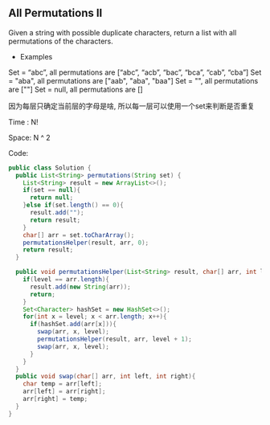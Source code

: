 ## All Permutations II

Given a string with possible duplicate characters, return a list with all permutations of the characters.

* Examples

Set = “abc”, all permutations are [“abc”, “acb”, “bac”, “bca”, “cab”, “cba”]
Set = "aba", all permutations are ["aab", "aba", "baa"]
Set = "", all permutations are [""]
Set = null, all permutations are []

因为每层只确定当前层的字母是啥, 所以每一层可以使用一个set来判断是否重复

Time : N!

Space: N ^ 2

Code:
```java
public class Solution {
  public List<String> permutations(String set) {
    List<String> result = new ArrayList<>();
    if(set == null){
      return null;
    }else if(set.length() == 0){
      result.add("");
      return result;
    }
    char[] arr = set.toCharArray();
    permutationsHelper(result, arr, 0);
    return result;
  }

  public void permutationsHelper(List<String> result, char[] arr, int level){
    if(level == arr.length){
      result.add(new String(arr));
      return;
    }
    Set<Character> hashSet = new HashSet<>();
    for(int x = level; x < arr.length; x++){
      if(hashSet.add(arr[x])){
        swap(arr, x, level);
        permutationsHelper(result, arr, level + 1);
        swap(arr, x, level);
      }
    }
  }
  public void swap(char[] arr, int left, int right){
    char temp = arr[left];
    arr[left] = arr[right];
    arr[right] = temp;
  }
}

```
